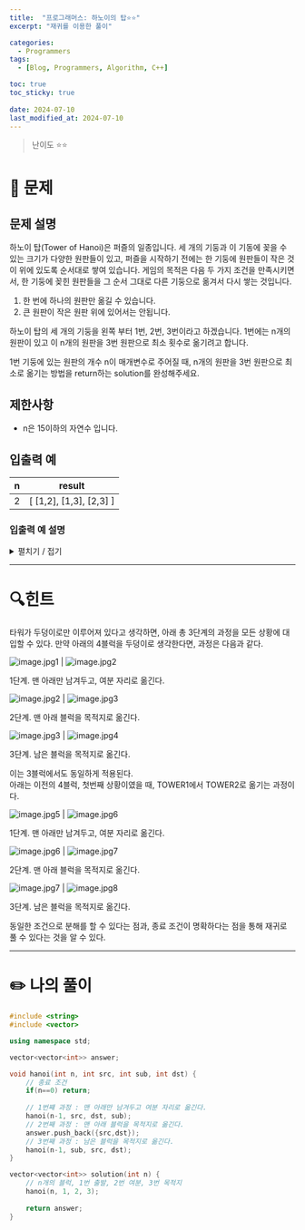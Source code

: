 ```yaml
---
title:  "프로그래머스: 하노이의 탑⭐⭐"
excerpt: "재귀를 이용한 풀이"

categories:
  - Programmers
tags:
  - [Blog, Programmers, Algorithm, C++]

toc: true
toc_sticky: true
 
date: 2024-07-10
last_modified_at: 2024-07-10
---
```

> 난이도 ⭐⭐

# 🧐 문제
## 문제 설명

하노이 탑(Tower of Hanoi)은 퍼즐의 일종입니다. 세 개의 기둥과 이 기동에 꽂을 수 있는 크기가 다양한 원판들이 있고, 퍼즐을 시작하기 전에는 한 기둥에 원판들이 작은 것이 위에 있도록 순서대로 쌓여 있습니다. 게임의 목적은 다음 두 가지 조건을 만족시키면서, 한 기둥에 꽂힌 원판들을 그 순서 그대로 다른 기둥으로 옮겨서 다시 쌓는 것입니다.

1. 한 번에 하나의 원판만 옮길 수 있습니다.
2. 큰 원판이 작은 원판 위에 있어서는 안됩니다.

하노이 탑의 세 개의 기둥을 왼쪽 부터 1번, 2번, 3번이라고 하겠습니다. 1번에는 n개의 원판이 있고 이 n개의 원판을 3번 원판으로 최소 횟수로 옮기려고 합니다.

1번 기둥에 있는 원판의 개수 n이 매개변수로 주어질 때, n개의 원판을 3번 원판으로 최소로 옮기는 방법을 return하는 solution를 완성해주세요.

## 제한사항

- n은 15이하의 자연수 입니다.

## 입출력 예

|n|result|
|---|---|
|2|[ [1,2], [1,3], [2,3] ]|

### 입출력 예 설명
<details>
<summary>펼치기 / 접기</summary>

<h4>입출력 예 설명</h4>

<p><strong>입출력 예 #1</strong></p>
<p>다음과 같이 옮길 수 있습니다.</p>

<p><img src="https://i.imgur.com/SWEqD08.png" alt="이미지 1"></p>
<p><img src="https://i.imgur.com/mrmOzV2.png" alt="이미지 2"></p>
<p><img src="https://i.imgur.com/Ent83gA.png" alt="이미지 3"></p>
<p><img src="https://i.imgur.com/osJFfhF.png" alt="이미지 4"></p>

</details>

---
# 🔍힌트
타워가 두덩이로만 이루어져 있다고 생각하면, 아래 총 3단계의 과정을 모든 상황에 대입할 수 있다.
만약 아래의 4블럭을 두덩이로 생각한다면, 과정은 다음과 같다.

![image.jpg1](https://github.com/SoftHamzzi/comments/assets/67397908/0c3602dc-bd09-44d4-a56d-1e50b7724cf0) | ![image.jpg2](https://github.com/SoftHamzzi/comments/assets/67397908/3d6ef49f-4b0e-44ab-963f-b951d21cf975)

1단계. 맨 아래만 남겨두고, 여분 자리로 옮긴다.

![image.jpg2](https://github.com/SoftHamzzi/comments/assets/67397908/3d6ef49f-4b0e-44ab-963f-b951d21cf975) | ![image.jpg3](https://github.com/SoftHamzzi/comments/assets/67397908/c2742412-d3e9-45df-a23b-ff47ad77473d)

2단계. 맨 아래 블럭을 목적지로 옮긴다.

![image.jpg3](https://github.com/SoftHamzzi/comments/assets/67397908/c2742412-d3e9-45df-a23b-ff47ad77473d) | ![image.jpg4](https://github.com/SoftHamzzi/comments/assets/67397908/0874b099-c35f-4e3a-8b95-20c648a534e7)

3단계. 남은 블럭을 목적지로 옮긴다.

이는 3블럭에서도 동일하게 적용된다.  
아래는 이전의 4블럭, 첫번째 상황이였을 때, TOWER1에서 TOWER2로 옮기는 과정이다.

![image.jpg5](https://github.com/SoftHamzzi/comments/assets/67397908/fefe084b-2300-47c1-a6f9-1e78e2667d7b) | ![image.jpg6](https://github.com/SoftHamzzi/comments/assets/67397908/77ce4028-2106-42ea-8ed7-3a1d39cc1cd7)

1단계. 맨 아래만 남겨두고, 여분 자리로 옮긴다.

![image.jpg6](https://github.com/SoftHamzzi/comments/assets/67397908/77ce4028-2106-42ea-8ed7-3a1d39cc1cd7) | ![image.jpg7](https://github.com/SoftHamzzi/comments/assets/67397908/dbaacc38-23dd-4d61-82af-fcab91d148e6)

2단계. 맨 아래 블럭을 목적지로 옮긴다.

![image.jpg7](https://github.com/SoftHamzzi/comments/assets/67397908/dbaacc38-23dd-4d61-82af-fcab91d148e6) | ![image.jpg8](https://github.com/SoftHamzzi/comments/assets/67397908/07e85f33-5846-46cf-940f-9d0a0e4a756a)

3단계. 남은 블럭을 목적지로 옮긴다.

동일한 조건으로 분해를 할 수 있다는 점과, 종료 조건이 명확하다는 점을 통해 재귀로 풀 수 있다는 것을 알 수 있다.

---
# ✏️ 나의 풀이

```cpp
#include <string>
#include <vector>

using namespace std;

vector<vector<int>> answer;

void hanoi(int n, int src, int sub, int dst) {
    // 종료 조건
    if(n==0) return;
    
    // 1번쨰 과정 : 맨 아래만 남겨두고 여분 자리로 옮긴다.
    hanoi(n-1, src, dst, sub);
    // 2번째 과정 : 맨 아래 블럭을 목적지로 옮긴다.
    answer.push_back({src,dst});
    // 3번째 과정 : 남은 블럭을 목적지로 옮긴다.
    hanoi(n-1, sub, src, dst);
}

vector<vector<int>> solution(int n) {
    // n개의 블럭, 1번 출발, 2번 여분, 3번 목적지
    hanoi(n, 1, 2, 3);
    
    return answer;
}
```